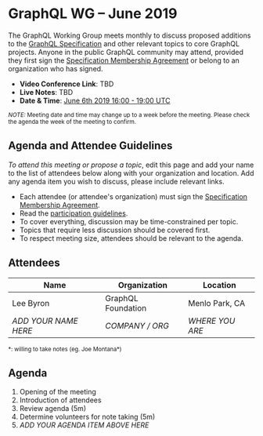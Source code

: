 # GraphQL WG – June 2019

The GraphQL Working Group meets monthly to discuss proposed additions to the
[GraphQL Specification](https://github.com/graphql/graphql-spec) and other
relevant topics to core GraphQL projects. Anyone in the public GraphQL
community may attend, provided they first sign the [Specification Membership Agreement](https://github.com/graphql/foundation) or belong to an organization who has signed.

- **Video Conference Link**: TBD
- **Live Notes**: TBD
- **Date & Time**: [June 6th 2019 16:00 - 19:00 UTC](https://www.timeanddate.com/worldclock/meetingdetails.html?year=2019&month=6&day=6&hour=16&min=0&sec=0&p1=224&p2=179&p3=136&p4=37&p5=239&p6=101&p7=152)

<small>*NOTE:* Meeting date and time may change up to a week before the meeting.
Please check the agenda the week of the meeting to confirm.</small>


## Agenda and Attendee Guidelines

*To attend this meeting or propose a topic*, edit this page and add your name
to the list of attendees below along with your organization and location. Add any agenda item you wish to discuss, please include relevant links.

- Each attendee (or attendee's organization) must sign the [Specification Membership Agreement](https://github.com/graphql/foundation).
- Read the [participation guidelines](../README.md#participation-guidelines).
- To cover everything, discussion may be time-constrained per topic.
- Topics that require less discussion should be covered first.
- To respect meeting size, attendees should be relevant to the agenda.


## Attendees

Name                 | Organization       | Location
-------------------- | ------------------ | ----------------------
Lee Byron            | GraphQL Foundation | Menlo Park, CA
*ADD YOUR NAME HERE* | *COMPANY / ORG*    | *WHERE YOU ARE*

<small>\*: willing to take notes (eg. Joe Montana\*)</small>


## Agenda

1. Opening of the meeting
1. Introduction of attendees
1. Review agenda (5m)
1. Determine volunteers for note taking (5m)
1. *ADD YOUR AGENDA ITEM ABOVE HERE*
